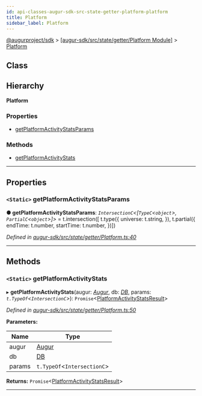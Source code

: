 ```yaml
---
id: api-classes-augur-sdk-src-state-getter-platform-platform
title: Platform
sidebar_label: Platform
---
```


[@augurproject/sdk](api-readme.md) > [[augur-sdk/src/state/getter/Platform Module]](api-modules-augur-sdk-src-state-getter-platform-module.md) > [Platform](api-classes-augur-sdk-src-state-getter-platform-platform.md)

## Class

## Hierarchy

**Platform**

### Properties

* [getPlatformActivityStatsParams](api-classes-augur-sdk-src-state-getter-platform-platform.md#getplatformactivitystatsparams)

### Methods

* [getPlatformActivityStats](api-classes-augur-sdk-src-state-getter-platform-platform.md#getplatformactivitystats)

---

## Properties

<a id="getplatformactivitystatsparams"></a>

### `<Static>` getPlatformActivityStatsParams

**● getPlatformActivityStatsParams**: *`IntersectionC`<[`TypeC`<`object`>, `PartialC`<`object`>]>* =  t.intersection([
    t.type({
      universe: t.string,
    }),
    t.partial({
      endTime: t.number,
      startTime: t.number,
    })])

*Defined in [augur-sdk/src/state/getter/Platform.ts:40](https://github.com/AugurProject/augur/blob/1e1466f1d3/packages/augur-sdk/src/state/getter/Platform.ts#L40)*

___

## Methods

<a id="getplatformactivitystats"></a>

### `<Static>` getPlatformActivityStats

▸ **getPlatformActivityStats**(augur: *[Augur](api-classes-augur-sdk-src-augur-augur.md)*, db: *[DB](api-classes-augur-sdk-src-state-db-db-db.md)*, params: *`t.TypeOf`<`IntersectionC`>*): `Promise`<[PlatformActivityStatsResult](api-interfaces-augur-sdk-src-state-getter-platform-platformactivitystatsresult.md)>

*Defined in [augur-sdk/src/state/getter/Platform.ts:50](https://github.com/AugurProject/augur/blob/1e1466f1d3/packages/augur-sdk/src/state/getter/Platform.ts#L50)*

**Parameters:**

| Name | Type |
| ------ | ------ |
| augur | [Augur](api-classes-augur-sdk-src-augur-augur.md) |
| db | [DB](api-classes-augur-sdk-src-state-db-db-db.md) |
| params | `t.TypeOf`<`IntersectionC`> |

**Returns:** `Promise`<[PlatformActivityStatsResult](api-interfaces-augur-sdk-src-state-getter-platform-platformactivitystatsresult.md)>

___

